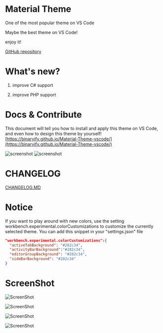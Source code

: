 # Material Theme
One of the most popular theme on VS Code  

Maybe the best theme on VS Code! 

enjoy it!

[GitHub repository](https://github.com/Binaryify/Material-Theme-vscode)

# What's new?
1. improve C# support  

2. improve PHP support  

# Docs & Contribute  
This document will tell you how to install and apply this theme on VS Code, and even how to design this theme by yourself! 
[https://binaryify.github.io/Material-Theme-vscode/](https://binaryify.github.io/Material-Theme-vscode/)

![screenshot](https://raw.githubusercontent.com/Binaryify/Material-Theme-vscode/master/static/docs.png) 
![screenshot](https://raw.githubusercontent.com/Binaryify/Material-Theme-vscode/master/static/screenshot12.png)

# CHANGELOG
[CHANGELOG.MD](https://github.com/Binaryify/Material-Theme-vscode/blob/master/CHANGELOG.md)

# Notice
If you want to play around with new colors, use the setting workbench.experimental.colorCustomizations to customize the currently selected theme.
You can add this snippet in your "settings.json" file   
```json
"workbench.experimental.colorCustomizations":{
  "activeTabBackground": "#282c34",
  "activityBarBackground":"#282c34",
  "editorGroupBackground": "#282c34",
  "sideBarBackground": "#282c34"
}
```

# ScreenShot
![ScreenShot](https://raw.githubusercontent.com/Binaryify/Material-Theme-vscode/master/static/screenshot1.png)

![ScreenShot](https://raw.githubusercontent.com/Binaryify/Material-Theme-vscode/master/static/screenshot2.png)

![ScreenShot](https://raw.githubusercontent.com/Binaryify/Material-Theme-vscode/master/static/js.png)

![ScreenShot](https://raw.githubusercontent.com/Binaryify/Material-Theme-vscode/master/static/cpp.png)